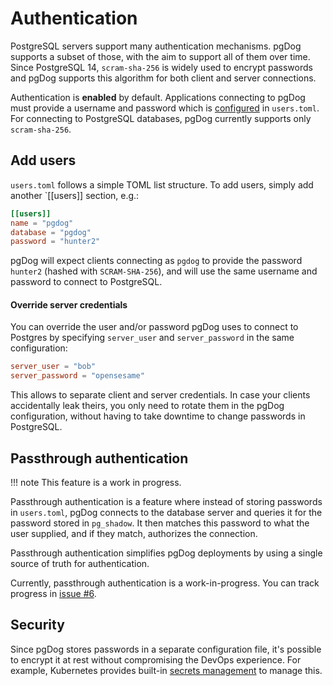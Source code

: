 # Authentication

PostgreSQL servers support many authentication mechanisms. pgDog supports a subset of those, with the aim to support all of them over time. Since PostgreSQL 14, `scram-sha-256` is widely used to encrypt passwords and pgDog supports this algorithm for both client and server connections.

Authentication is **enabled** by default. Applications connecting to pgDog must provide a username and password which is [configured](../configuration/users.toml/users.md) in `users.toml`. For connecting to PostgreSQL databases,
pgDog currently supports only `scram-sha-256`.


## Add users

`users.toml` follows a simple TOML list structure. To add users, simply add another `[[users]] section, e.g.:

```toml
[[users]]
name = "pgdog"
database = "pgdog"
password = "hunter2"
```

pgDog will expect clients connecting as `pgdog` to provide the password `hunter2` (hashed with `SCRAM-SHA-256`), and will use the same username and password to connect to PostgreSQL.

#### Override server credentials

You can override the user and/or
password pgDog uses to connect to Postgres by specifying `server_user` and `server_password` in the same configuration:

```toml
server_user = "bob"
server_password = "opensesame"
```

This allows to separate client and server credentials. In case your clients accidentally leak theirs, you only need to rotate them in the pgDog configuration, without having to take downtime to change passwords in PostgreSQL.

## Passthrough authentication

!!! note
    This feature is a work in progress.

Passthrough authentication is a feature where instead of storing passwords in `users.toml`, pgDog connects to the database server and queries it for the password stored in `pg_shadow`. It then matches
this password to what the user supplied, and if they match, authorizes the connection.

Passthrough authentication simplifies pgDog deployments by using a single source of truth for authentication.

Currently, passthrough authentication is a work-in-progress. You can track progress in [issue #6](https://github.com/levkk/pgdog/issues/6).

## Security

Since pgDog stores passwords in a separate configuration file, it's possible to encrypt it at rest without compromising the DevOps experience. For example, Kubernetes provides built-in [secrets management](https://kubernetes.io/docs/concepts/configuration/secret/) to manage this.
